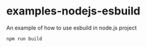 # examples-nodejs-esbuild
An example of how to use esbuild in node.js project

```shell
npm run build
```
